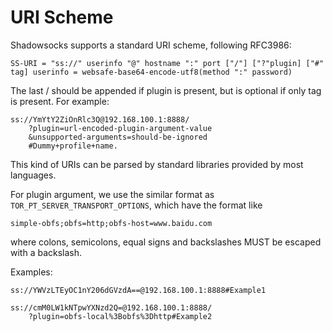 
# URI Scheme

Shadowsocks supports a standard URI scheme, following RFC3986:

`SS-URI = "ss://" userinfo "@" hostname ":" port ["/"] ["?"plugin] ["#" tag]
userinfo = websafe-base64-encode-utf8(method ":" password)`

The last / should be appended if plugin is present, but is optional if only tag is present. For example:

```
ss://YmYtY2ZiOnRlc3Q@192.168.100.1:8888/
    ?plugin=url-encoded-plugin-argument-value
    &unsupported-arguments=should-be-ignored
    #Dummy+profile+name.
```

This kind of URIs can be parsed by standard libraries provided by most languages.

For plugin argument, we use the similar format as `TOR_PT_SERVER_TRANSPORT_OPTIONS`, which have the format like

`simple-obfs;obfs=http;obfs-host=www.baidu.com`

where colons, semicolons, equal signs and backslashes MUST be escaped with a
backslash.

Examples:

`ss://YWVzLTEyOC1nY206dGVzdA==@192.168.100.1:8888#Example1`

```
ss://cmM0LW1kNTpwYXNzd2Q=@192.168.100.1:8888/
    ?plugin=obfs-local%3Bobfs%3Dhttp#Example2
```

